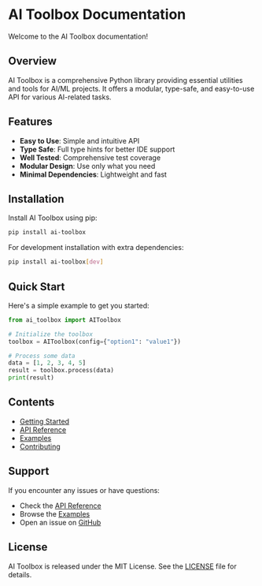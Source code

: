 # AI Toolbox Documentation

Welcome to the AI Toolbox documentation!

## Overview

AI Toolbox is a comprehensive Python library providing essential utilities and tools for AI/ML projects. It offers a modular, type-safe, and easy-to-use API for various AI-related tasks.

## Features

- **Easy to Use**: Simple and intuitive API
- **Type Safe**: Full type hints for better IDE support
- **Well Tested**: Comprehensive test coverage
- **Modular Design**: Use only what you need
- **Minimal Dependencies**: Lightweight and fast

## Installation

Install AI Toolbox using pip:

```bash
pip install ai-toolbox
```

For development installation with extra dependencies:

```bash
pip install ai-toolbox[dev]
```

## Quick Start

Here's a simple example to get you started:

```python
from ai_toolbox import AIToolbox

# Initialize the toolbox
toolbox = AIToolbox(config={"option1": "value1"})

# Process some data
data = [1, 2, 3, 4, 5]
result = toolbox.process(data)
print(result)
```

## Contents

- [Getting Started](getting-started.md)
- [API Reference](api.md)
- [Examples](examples.md)
- [Contributing](contributing.md)

## Support

If you encounter any issues or have questions:

- Check the [API Reference](api.md)
- Browse the [Examples](examples.md)
- Open an issue on [GitHub](https://github.com/abhinavmaity-fi/ai-toolbox/issues)

## License

AI Toolbox is released under the MIT License. See the [LICENSE](https://github.com/abhinavmaity-fi/ai-toolbox/blob/main/LICENSE) file for details.


